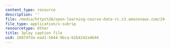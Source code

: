 ```yaml
---
content_type: resource
description: ''
file: /media/https%3A/open-learning-course-data-rc.s3.amazonaws.com/24-908-creole-language-and-caribbean-identities-spring-2017/26874fdaead150449bcab1b4242a4644_Q2uUFNDuRFk.vtt
file_type: application/x-subrip
resourcetype: Other
title: 3play caption file
uid: 26874fda-ead1-5044-9bca-b1b4242a4644
---
```

